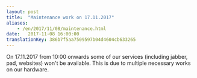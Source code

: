 ```yaml
---
layout: post
title:  "Maintenance work on 17.11.2017"
aliases:
    - /en/2017/11/08/maintenance.html
date:   2017-11-08 16:00:00
translationKey: 386b7f5aa7509597b04d4604cb633265
---
```

On 17.11.2017 from 10:00 onwards some of our services (including jabber, pad, websites) won't be available. This is due 
to multiple necessary works on our hardware.
